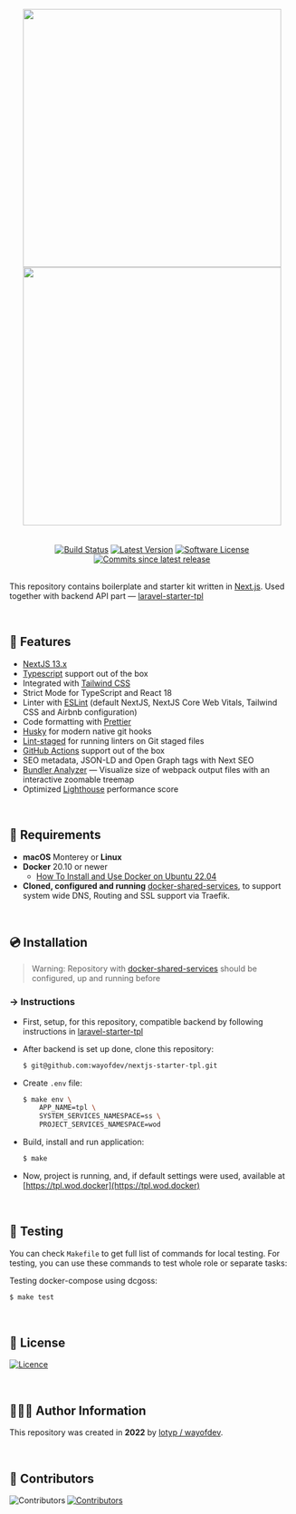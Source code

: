 <br>

<div align="center">
<img width="456" src="https://raw.githubusercontent.com/wayofdev/nextjs-starter-tpl/master/assets/logo.gh-light-mode-only.png#gh-light-mode-only">
<img width="456" src="https://raw.githubusercontent.com/wayofdev/nextjs-starter-tpl/master/assets/logo.gh-dark-mode-only.png#gh-dark-mode-only">
</div>

<br>

<br>

<div align="center">
<a href="https://actions-badge.atrox.dev/wayofdev/nextjs-starter-tpl/goto"><img alt="Build Status" src="https://img.shields.io/endpoint.svg?url=https%3A%2F%2Factions-badge.atrox.dev%2Fwayofdev%2Fnextjs-starter-tpl%2Fbadge&style=flat-square"/></a>
<a href="https://github.com/wayofdev/nextjs-starter-tpl/tags"><img src="https://img.shields.io/github/v/tag/wayofdev/nextjs-starter-tpl?sort=semver&style=flat-square" alt="Latest Version"></a>
<a href="LICENSE.md"><img src="https://img.shields.io/github/license/wayofdev/nextjs-starter-tpl.svg?style=flat-square&color=blue" alt="Software License"/></a>
<a href="#"><img alt="Commits since latest release" src="https://img.shields.io/github/commits-since/wayofdev/nextjs-starter-tpl/latest?style=flat-square"></a>
</div>
<br>

This repository contains boilerplate and starter kit written in [Next.js](https://nextjs.org). Used together with backend API part — [laravel-starter-tpl](https://github.com/wayofdev/laravel-starter-tpl)

<br>

## 🚀 Features

-   [NextJS 13.x](https://nextjs.org/blog/next-13)
-   [Typescript](https://www.typescriptlang.org/) support out of the box
-   Integrated with [Tailwind CSS](https://tailwindcss.com/)
-   Strict Mode for TypeScript and React 18
-   Linter with [ESLint](https://eslint.org/) (default NextJS, NextJS Core Web Vitals, Tailwind CSS and Airbnb configuration)
-   Code formatting with [Prettier](https://prettier.io/)
-   [Husky](https://typicode.github.io/husky/#/) for modern native git hooks
-   [Lint-staged](https://github.com/okonet/lint-staged) for running linters on Git staged files
-   [GitHub Actions](https://github.com/features/actions) support out of the box
-   SEO metadata, JSON-LD and Open Graph tags with Next SEO
-   [Bundler Analyzer](https://www.npmjs.com/package/@next/bundle-analyzer) — Visualize size of webpack output files with an interactive zoomable treemap
-   Optimized [Lighthouse](https://web.dev/performance-scoring/) performance score

<br>

## 📑 Requirements

-   **macOS** Monterey or **Linux**
-   **Docker** 20.10 or newer
    -   [How To Install and Use Docker on Ubuntu 22.04](https://www.digitalocean.com/community/tutorials/how-to-install-and-use-docker-on-ubuntu-22-04)
-   **Cloned, configured and running** [docker-shared-services](https://github.com/wayofdev/docker-shared-services), to support system wide DNS, Routing and SSL support via Traefik.

<br>

## 💿 Installation

> Warning: Repository with [docker-shared-services](https://github.com/wayofdev/docker-shared-services) should be configured, up and running before

### → Instructions

-   First, setup, for this repository, compatible backend by following instructions in [laravel-starter-tpl](https://github.com/wayofdev/laravel-starter-tpl)

-   After backend is set up done, clone this repository:

    ```bash
    $ git@github.com:wayofdev/nextjs-starter-tpl.git
    ```

-   Create `.env` file:

    ```bash
    $ make env \
    	APP_NAME=tpl \
    	SYSTEM_SERVICES_NAMESPACE=ss \
    	PROJECT_SERVICES_NAMESPACE=wod
    ```

-   Build, install and run application:

    ```bash
    $ make
    ```

-   Now, project is running, and, if default settings were used, available at [https://tpl.wod.docker](https://tpl.wod.docker)

<br>

## 🧪 Testing

You can check `Makefile` to get full list of commands for local testing. For testing, you can use these commands to test whole role or separate tasks:

Testing docker-compose using dcgoss:

```bash
$ make test
```

<br>

## 🤝 License

[![Licence](https://img.shields.io/github/license/wayofdev/nextjs-starter-tpl?style=for-the-badge&color=blue)](./LICENSE)

<br>

## 🙆🏼‍♂️ Author Information

This repository was created in **2022** by [lotyp / wayofdev](https://github.com/wayofdev).

<br>

## 🫡 Contributors

<img align="left" src="https://img.shields.io/github/contributors-anon/wayofdev/nextjs-starter-tpl?style=for-the-badge" alt="Contributors"/>

<a href="https://github.com/wayofdev/docker-nginx/graphs/contributors">
  <img src="https://opencollective.com/wod/contributors.svg?width=890&button=false" alt="Contributors">
</a>

<br>
